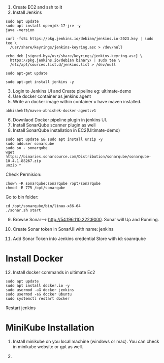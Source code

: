 
1. Create EC2 and ssh to it
2. Install Jenkins 
```
sudo apt update
sudo apt install openjdk-17-jre -y
java -version
```

```
curl -fsSL https://pkg.jenkins.io/debian/jenkins.io-2023.key | sudo tee \
  /usr/share/keyrings/jenkins-keyring.asc > /dev/null

echo deb [signed-by=/usr/share/keyrings/jenkins-keyring.asc] \
  https://pkg.jenkins.io/debian binary/ | sudo tee \
  /etc/apt/sources.list.d/jenkins.list > /dev/null

sudo apt-get update

sudo apt-get install jenkins -y
```

3. Login to Jenkins UI and Create pipeline eg: ultimate-demo
4. Use docker container as jenkins agent
5. Write an docker image within container u have maven installed.
```
abhishekf5/maven-abhishek-docker-agent:v1
```

6. Downlaod Docker pipeline plugin in jenkins UI.
7. Install SonarQube scanner plugin as well
8. Install SonarQube installation in EC2(Ultimate-demo)
```
sudo apt update && sudo apt install unzip -y
sudo adduser sonarqube
sudo su - sonarqube
wget https://binaries.sonarsource.com/Distribution/sonarqube/sonarqube-10.4.1.88267.zip
unzip *
```
Check Permision:
```
chown -R sonarqube:sonarqube /opt/sonarqube
chmod -R 775 /opt/sonarqube
```

Go to bin folder:
```
cd /opt/sonarqube/bin/linux-x86-64
./sonar.sh start
```

9. Browse Sonar--> http://54.196.110.222:9000. Sonar will Up and Running.

10. Create Sonar token in SonarUI with name: jenkins
11. Add Sonar Token into Jenkins credential Store with id: soanrqube

# Install Docker 
12. Install docker commands in ultimate Ec2
```
sudo apt update
sudo apt install docker.io -y
sudo usermod -aG docker jenkins
sudo usermod -aG docker ubuntu
sudo systemctl restart docker
```
Restart jenkins

# MiniKube Installation
1. Install minikube on you local machine (windows or mac). You can check in minikube website or gpt as well.

2. 



